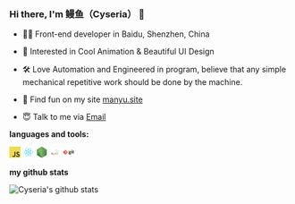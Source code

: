 ### Hi there, I'm 鳗鱼（Cyseria） 👋

* 👩‍💻 Front-end developer in Baidu, Shenzhen, China
* 🎨 Interested in Cool Animation & Beautiful UI Design
* 🛠 Love Automation and Engineered in program, believe that any simple mechanical repetitive work should be done by the machine.

* 🍭 Find fun on my site [manyu.site](http://manyu.site/)
* 😇 Talk to me via [Email](mailto:xcyseria@gmail.com)


**languages and tools:**  

<code><img height="20" src="https://raw.githubusercontent.com/github/explore/80688e429a7d4ef2fca1e82350fe8e3517d3494d/topics/javascript/javascript.png"></code>
<code><img height="20" src="https://raw.githubusercontent.com/github/explore/80688e429a7d4ef2fca1e82350fe8e3517d3494d/topics/react/react.png"></code>
<code><img height="20" src="https://raw.githubusercontent.com/github/explore/80688e429a7d4ef2fca1e82350fe8e3517d3494d/topics/nodejs/nodejs.png"></code>
<code><img height="20" src="https://raw.githubusercontent.com/github/explore/80688e429a7d4ef2fca1e82350fe8e3517d3494d/topics/mysql/mysql.png"></code>
<code><img height="20" src="https://raw.githubusercontent.com/github/explore/80688e429a7d4ef2fca1e82350fe8e3517d3494d/topics/git/git.png"></code>

**my github stats**  

![Cyseria's github stats](https://github-readme-stats.vercel.app/api?username=Cyseria)
